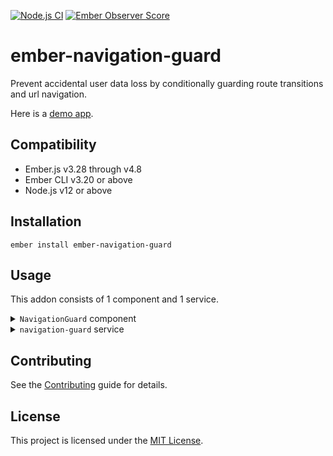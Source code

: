 [![Node.js CI](https://github.com/boydkr/ember-navigation-guard/workflows/Node.js%20CI/badge.svg)](https://github.com/boydkr/ember-navigation-guard/actions?query=branch%3Amaster) [![Ember Observer Score](https://emberobserver.com/badges/ember-navigation-guard.svg)](https://emberobserver.com/addons/ember-navigation-guard)

ember-navigation-guard
==============================================================================

Prevent accidental user data loss by conditionally guarding route transitions and url navigation.

Here is a [demo app](https://boydkr.github.io/ember-navigation-guard/).


Compatibility
------------------------------------------------------------------------------

* Ember.js v3.28 through v4.8
* Ember CLI v3.20 or above
* Node.js v12 or above


Installation
------------------------------------------------------------------------------

```
ember install ember-navigation-guard
```


Usage
------------------------------------------------------------------------------

This addon consists of 1 component and 1 service.

<details>
<summary><code>NavigationGuard</code> component</summary>

The `NavigationGuard` component takes a boolean `@shouldGuard` and an optional string `@message`.

```handlebars
{{!-- app/components/my-component.hbs --}}
<NavigationGuard
  @shouldGuard={{true}}
  @message="This component is preventing navigation"
/>
```

By default, enabling `@shouldGuard` will set the `onbeforeunload` browser hook to prompt on URL changes or window/tab close.  This message is not configurable.
</details>

<details>
<summary><code>navigation-guard</code> service</summary>

To control route transitions within your Ember app, you will need to consume the service in your Router, or elsewhere in your app.

The `navigation-guard` service has a `preventNav` property that will be true when navigation should be prevented.

It also has a `getMessage()` method to retrieve the first message that triggered `preventNav`.  If you want the last message instead, you can use `getMessage({last: true})`.

```javascript
// app/router.js
import EmberRouter from '@ember/routing/router';
import { inject as service } from '@ember/service';

export default class Router extends EmberRouter {
  @service navigationGuard;

  ...

  willTransition(_oldRoute, _newRoute, transition) {
    super.willTransition(...arguments);
    if (
      this.navigationGuard.preventNav &&
      !window.confirm(
        this.navigationGuard.getMessage()
      )
    ) {
      transition.abort();
    } else {
      // Bubble the `willTransition` action so that
      // parent routes can decide whether or not to abort.
      return true;
    }
  }
}
...
```
</details>


Contributing
------------------------------------------------------------------------------

See the [Contributing](CONTRIBUTING.md) guide for details.


License
------------------------------------------------------------------------------

This project is licensed under the [MIT License](LICENSE.md).
